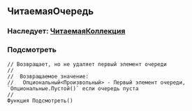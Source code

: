 ## ЧитаемаяОчередь

### Наследует: [ЧитаемаяКоллекция](../Обходимое/ЧитаемаяКоллекция.md)

### Подсмотреть

```bsl
// Возвращает, но не удаляет первый элемент очереди
//
//  Возвращаемое значение:
//   Опциональный<Произвольный> - Первый элемент очереди, `Опциональные.Пустой()` если очередь пуста 
//
Функция Подсмотреть() 
```
